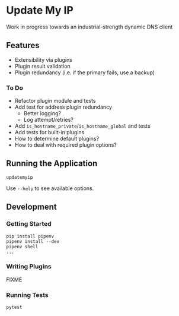 # Update My IP

Work in progress towards an industrial-strength dynamic DNS client

## Features

- Extensibility via plugins
- Plugin result validation
- Plugin redundancy (i.e. if the primary fails, use a backup)

### To Do

- Refactor plugin module and tests
- Add test for address plugin redundancy
  - Better logging?
  - Log attempt/retries?
- Add `is_hostname_private`/`is_hostname_global` and tests
- Add tests for built-in plugins
- How to determine default plugins?
- How to deal with required plugin options?

## Running the Application

    updatemyip

Use `--help` to see available options.

## Development

### Getting Started

    pip install pipenv
    pipenv install --dev
    pipenv shell
    ...

### Writing Plugins

FIXME

### Running Tests

    pytest

